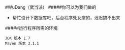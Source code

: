 #WuDang（武当派）
#####你可以为我们做的
* 帮忙设计下数据库吧，后台程序处女座的，迟迟搞不出来  

#####运行程序所需的环境

	JDK 版本 1.7  
	Maven 版本 3.1.1  





